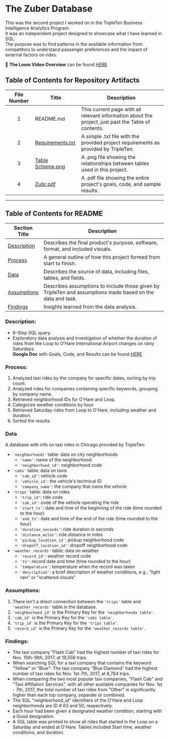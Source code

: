 # The Zuber Database

This was the second project I worked on in the TripleTen Business Intelligence Analytics Program.  
It was an independent project designed to showcase what I have learned in SQL.  
The purpose was to find patterns in the available information from competitors to understand passenger preferences and the impact of external factors on rides.  

🎥 **The Loom Video Overview** can be found [HERE](https://www.loom.com/share/9f59de65f9634b6e9c420a8ecb6d7035?sid=0223aaeb-227d-48e3-b184-8d7dbc9ab31c)

## Table of Contents for Repository Artifacts
| File Number | Title | Description |
| :---------: | ----- | ----------- |
| 1 | README.md | This current page with all relevant information about the project, just past the Table of contents. |
| 2 | [Requirements.txt](https://github.com/Tiffany-Bergett/BI_Analytic_Projects/blob/main/Zuber/Requirements.txt) | A simple .txt file with the provided project requirements as provided by TripleTen. |
| 3 | [Table Scheme.png](https://github.com/Tiffany-Bergett/BI_Analytic_Projects/blob/main/Zuber/Table%20Scheme.png) | A .png file showing the relationships between tables used in this project. |
| 4 | [Zubr.pdf](https://github.com/Tiffany-Bergett/BI_Analytic_Projects/blob/main/Zuber/Zuber.pdf) | A .pdf file showing the entire project's goals, code, and sample results. |

---

## Table of Contents for README
| Section Title | Description |
| ------------- | ----------- |
| [Description](https://github.com/Tiffany-Bergett/BI_Analytic_Projects/tree/main/Zuber#description) | Describes the final product's purpose, software, format, and included visuals. |
| [Process](https://github.com/Tiffany-Bergett/BI_Analytic_Projects/tree/main/Zuber#process) | A general outline of how this project formed from start to finish. |
| [Data](https://github.com/Tiffany-Bergett/BI_Analytic_Projects/tree/main/Zuber#data) | Describes the source of data, including files, tables, and fields. |
| [Assumptions](https://github.com/Tiffany-Bergett/BI_Analytic_Projects/tree/main/Zuber#assumptions) | Describes assumptions to include those given by TripleTen and assumptions made based on the data and task. |
| [Findings](https://github.com/Tiffany-Bergett/BI_Analytic_Projects/tree/main/Zuber#findings) | Insights learned from the data analysis. |

### Description:
- 6-Step SQL query.
- Exploratory data analysis and investigation of whether the duration of rides from the Loop to O'Hare International Airport changes on rainy Saturdays.  
**Google Doc** with Goals, Code, and Results can be found [HERE](https://docs.google.com/document/d/1t9FqPRD-FGLUZX0qEDk4kp3brIdVtAm7cCa1mUBBytg/edit?usp=sharing) 
  
### Process:
1) Analyzed taxi rides by the company for specific dates, sorting by trip count.
2) Analyzed rides for companies containing specific keywords, grouping by company name.
3) Retrieved neighborhood IDs for O'Hare and Loop.
4) Categorize weather conditions by hour.
5) Retrieved Saturday rides from Loop to O'Hare, including weather and duration.
6) Sorted the results.

### Data
A database with info on taxi rides in Chicago provided by TripleTen:
- `'neighborhoods'` table: data on city neighborhoods
    - `'name'`: name of the neighborhood
    - `'neighborhood_id'`: neighborhood code
- `'cabs'` table: data on taxis
    - `'cab_id'`: vehicle code
    - `'vehicle_id'`: the vehicle's technical ID
    - `'company_name'`: the company that owns the vehicle
- `'trips'` table: data on rides
    - `'trip_id'`: ride code
    - `'cab_id'`: code of the vehicle operating the ride
    - `'start_ts'`: date and time of the beginning of the ride (time rounded to the hour)
    - `'end_ts'`: date and time of the end of the ride (time rounded to the hour)
    - `'duration_seconds'`: ride duration in seconds
    - `'distance_miles'`: ride distance in miles
    - `'pickup_location_id'`: pickup neighborhood code
    - `'dropoff_location_id'`: dropoff neighborhood code
- `'weather_records'` table: data on weather
    - `'record_id'`: weather record code
    - `'ts'`: record date and time (time rounded to the hour)
    - `'temperature'`: temperature when the record was taken
    - `'description'`: a brief description of weather conditions, e.g., "light rain" or "scattered clouds"

### Assumptions:
1) There isn't a direct connection between the `'trips'` table and `'weather_records'` table in the database.
2) `'neighborhood_id'` is the Primary Key for the `'neighborhoods table'`.
3) `'cab_id'` is the Primary Key for the `'cabs table'`.
4) `'trip_id'` is the Primary Key for the `'trips table'`.
5) `'record_id'` is the Primary Key for the `'weather_records table'`.

### Findings:
- The taxi company "Flash Cab" had the highest number of taxi rides for Nov. 15th-16th, 2017, at 19,558 trips.
- When searching SQL for a taxi company that contains the keyword "Yellow" or "Blue": The taxi company "Blue Diamond" had the highest number of taxi rides for Nov. 1st-7th, 2017, at 6,764 trips.
- When comparing the two most popular taxi companies, "Flash Cab" and "Taxi Affiliation Services", with all other available companies for Nov. 1st - 7th, 2017, the total number of taxi rides from "Other" is significantly higher than each top company, separate or combined.
- The SQL "neighborhood_id" identifiers of the O'Hare and Loop neighborhoods are ID # 63 and 50, respectively.
- Each hour had been given a designated weather condition, starting with a Good designation.
- A SQL table was printed to show all rides that started in the Loop on a Saturday and ended at O'Hare. Tables included Start time, weather conditions, and duration.

